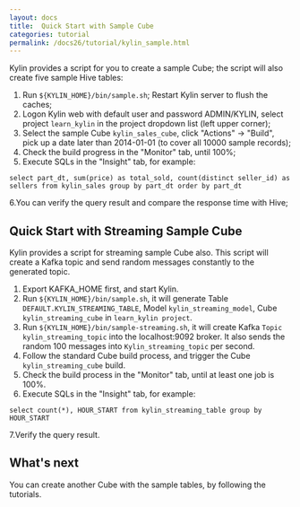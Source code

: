 ```yaml
---
layout: docs
title:  Quick Start with Sample Cube
categories: tutorial
permalink: /docs26/tutorial/kylin_sample.html
---
```


Kylin provides a script for you to create a sample Cube; the script will also create five sample Hive tables:

1. Run `${KYLIN_HOME}/bin/sample.sh`; Restart Kylin server to flush the caches;
2. Logon Kylin web with default user and password ADMIN/KYLIN, select project `learn_kylin` in the project dropdown list (left upper corner);
3. Select the sample Cube `kylin_sales_cube`, click "Actions" -> "Build", pick up a date later than 2014-01-01 (to cover all 10000 sample records);
4. Check the build progress in the "Monitor" tab, until 100%;
5. Execute SQLs in the "Insight" tab, for example:

```
select part_dt, sum(price) as total_sold, count(distinct seller_id) as sellers from kylin_sales group by part_dt order by part_dt
```

 6.You can verify the query result and compare the response time with Hive;

   
## Quick Start with Streaming Sample Cube

Kylin provides a script for streaming sample Cube also. This script will create a Kafka topic and send random messages constantly to the generated topic.

1. Export KAFKA_HOME first, and start Kylin.
2. Run `${KYLIN_HOME}/bin/sample.sh`, it will generate Table `DEFAULT.KYLIN_STREAMING_TABLE`, Model `kylin_streaming_model`, Cube `kylin_streaming_cube` in `learn_kylin project`.
3. Run `${KYLIN_HOME}/bin/sample-streaming.sh`, it will create Kafka `Topic kylin_streaming_topic` into the localhost:9092 broker. It also sends the random 100 messages into `Kylin_streaming_topic` per second.
4. Follow the standard Cube build process, and trigger the Cube `kylin_streaming_cube` build.  
5. Check the build process in the "Monitor" tab, until at least one job is 100%.
6. Execute SQLs in the "Insight" tab, for example:

```
select count(*), HOUR_START from kylin_streaming_table group by HOUR_START
```

 7.Verify the query result.
 
## What's next

You can create another Cube with the sample tables, by following the tutorials.
